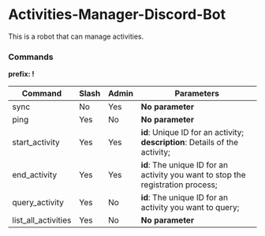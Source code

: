 # Activities-Manager-Discord-Bot
This is a robot that can manage activities.

### Commands

**prefix: !**

| **Command** | **Slash** | **Admin** | **Parameters** |
| - | - | - | - |
| sync | No | Yes | **No parameter** |
| ping | Yes | No | **No parameter** |
| start_activity | Yes | Yes | **id**: Unique ID for an activity;<br>**description**: Details of the activity; |
| end_activity | Yes | Yes | **id**: The unique ID for an activity you want to stop the registration process; |
| query_activity | Yes | No | **id**: The unique ID for an activity you want to query; |
| list_all_activities | Yes | No | **No parameter** |
